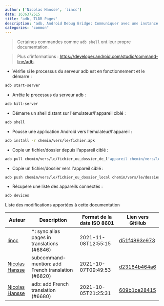 ```yaml
---
author: ['Nicolas Hansse', 'lincc']
date: 1636372515
title: "adb, TLDR Pages"
description: "adb, Android Debug Bridge: Communiquer avec une instance d'émulateur Android ou un appareil Android."
categories: "common"
---
```

> Certaines commandes comme `adb shell` ont leur propre documentation.

> Plus d'informations : <https://developer.android.com/studio/command-line/adb>.

- Vérifie si le processus du serveur adb est en fonctionnement et le démarre :

```bash
adb start-server
```

- Arrête le processus du serveur adb :

```bash
adb kill-server
```

- Démarre un shell distant sur l'émulateur/l'appareil ciblé :

```bash
adb shell
```

- Pousse une application Android vers l'émulateur/l'appareil :

```bash
adb install -r chemin/vers/le/fichier.apk
```

- Copie un fichier/dossier depuis l'appareil ciblé :

```bash
adb pull chemin/vers/le/fichier_ou_dossier_de_l'appareil chemin/vers/le/dossier_de_destination_local
```

- Copie un fichier/dossier vers l'appareil ciblé :

```bash
adb push chemin/vers/le/fichier_ou_dossier_local chemin/vers/le/dossier_de_destination_de_l'appareil
```

- Récupère une liste des appareils connectés :

```bash
adb devices
```
Liste des modifications apportées à cette documentation


Auteur | Description | Format de la date ISO 8601 | Lien vers GitHub
------|-----|-----|-----
[lincc](mailto:46962923+blueskyson@users.noreply.github.com) | *: sync alias pages in translations (#6846) | 2021-11-08T12:55:15 | [d51f4893e973](https://github.com/tldr-pages/tldr/commit/d51f4893e973508f79168db1220c0556c9f88743)
[Nicolas Hansse](mailto:nico.hansse@gmail.com) | subcommand-mention: add French translation (#6820) | 2021-10-07T09:49:53 | [d23184b464a6](https://github.com/tldr-pages/tldr/commit/d23184b464a6de682433dd8125f03fda1e02490f)
[Nicolas Hansse](mailto:nico.hansse@gmail.com) | adb: add French translation (#6680) | 2021-10-05T21:25:31 | [609b1ce28415](https://github.com/tldr-pages/tldr/commit/609b1ce284154151e9daf1e5aa5e74022226b8d1)

